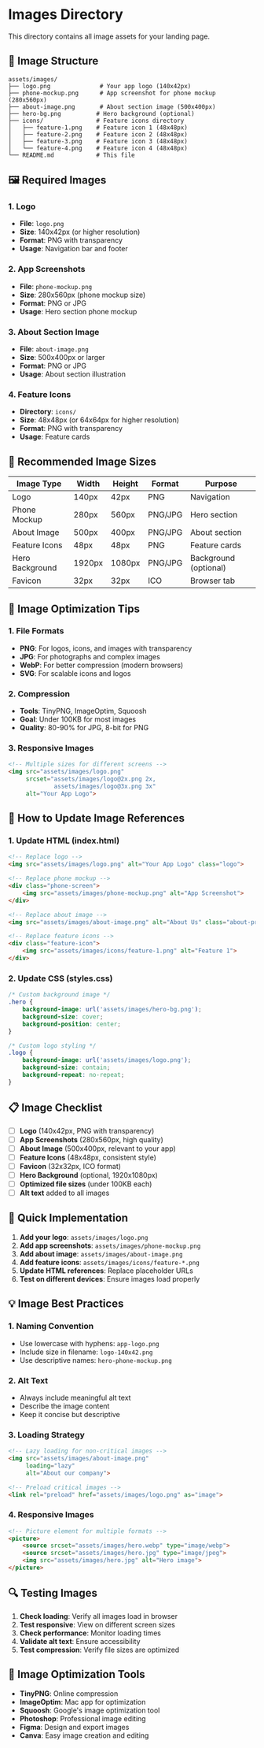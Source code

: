 # Images Directory

This directory contains all image assets for your landing page.

## 📁 Image Structure

```
assets/images/
├── logo.png              # Your app logo (140x42px)
├── phone-mockup.png      # App screenshot for phone mockup (280x560px)
├── about-image.png       # About section image (500x400px)
├── hero-bg.png          # Hero background (optional)
├── icons/               # Feature icons directory
│   ├── feature-1.png    # Feature icon 1 (48x48px)
│   ├── feature-2.png    # Feature icon 2 (48x48px)
│   ├── feature-3.png    # Feature icon 3 (48x48px)
│   └── feature-4.png    # Feature icon 4 (48x48px)
└── README.md            # This file
```

## 🖼️ Required Images

### 1. Logo
- **File**: `logo.png`
- **Size**: 140x42px (or higher resolution)
- **Format**: PNG with transparency
- **Usage**: Navigation bar and footer

### 2. App Screenshots
- **File**: `phone-mockup.png`
- **Size**: 280x560px (phone mockup size)
- **Format**: PNG or JPG
- **Usage**: Hero section phone mockup

### 3. About Section Image
- **File**: `about-image.png`
- **Size**: 500x400px or larger
- **Format**: PNG or JPG
- **Usage**: About section illustration

### 4. Feature Icons
- **Directory**: `icons/`
- **Size**: 48x48px (or 64x64px for higher resolution)
- **Format**: PNG with transparency
- **Usage**: Feature cards

## 📐 Recommended Image Sizes

| Image Type | Width | Height | Format | Purpose |
|------------|-------|--------|--------|---------|
| Logo | 140px | 42px | PNG | Navigation |
| Phone Mockup | 280px | 560px | PNG/JPG | Hero section |
| About Image | 500px | 400px | PNG/JPG | About section |
| Feature Icons | 48px | 48px | PNG | Feature cards |
| Hero Background | 1920px | 1080px | PNG/JPG | Background (optional) |
| Favicon | 32px | 32px | ICO | Browser tab |

## 🎨 Image Optimization Tips

### 1. File Formats
- **PNG**: For logos, icons, and images with transparency
- **JPG**: For photographs and complex images
- **WebP**: For better compression (modern browsers)
- **SVG**: For scalable icons and logos

### 2. Compression
- **Tools**: TinyPNG, ImageOptim, Squoosh
- **Goal**: Under 100KB for most images
- **Quality**: 80-90% for JPG, 8-bit for PNG

### 3. Responsive Images
```html
<!-- Multiple sizes for different screens -->
<img src="assets/images/logo.png" 
     srcset="assets/images/logo@2x.png 2x, 
             assets/images/logo@3x.png 3x"
     alt="Your App Logo">
```

## 🔧 How to Update Image References

### 1. Update HTML (index.html)

```html
<!-- Replace logo -->
<img src="assets/images/logo.png" alt="Your App Logo" class="logo">

<!-- Replace phone mockup -->
<div class="phone-screen">
    <img src="assets/images/phone-mockup.png" alt="App Screenshot">
</div>

<!-- Replace about image -->
<img src="assets/images/about-image.png" alt="About Us" class="about-preview">

<!-- Replace feature icons -->
<div class="feature-icon">
    <img src="assets/images/icons/feature-1.png" alt="Feature 1">
</div>
```

### 2. Update CSS (styles.css)

```css
/* Custom background image */
.hero {
    background-image: url('assets/images/hero-bg.png');
    background-size: cover;
    background-position: center;
}

/* Custom logo styling */
.logo {
    background-image: url('assets/images/logo.png');
    background-size: contain;
    background-repeat: no-repeat;
}
```

## 📋 Image Checklist

- [ ] **Logo** (140x42px, PNG with transparency)
- [ ] **App Screenshots** (280x560px, high quality)
- [ ] **About Image** (500x400px, relevant to your app)
- [ ] **Feature Icons** (48x48px, consistent style)
- [ ] **Favicon** (32x32px, ICO format)
- [ ] **Hero Background** (optional, 1920x1080px)
- [ ] **Optimized file sizes** (under 100KB each)
- [ ] **Alt text** added to all images

## 🚀 Quick Implementation

1. **Add your logo**: `assets/images/logo.png`
2. **Add app screenshots**: `assets/images/phone-mockup.png`
3. **Add about image**: `assets/images/about-image.png`
4. **Add feature icons**: `assets/images/icons/feature-*.png`
5. **Update HTML references**: Replace placeholder URLs
6. **Test on different devices**: Ensure images load properly

## 💡 Image Best Practices

### 1. Naming Convention
- Use lowercase with hyphens: `app-logo.png`
- Include size in filename: `logo-140x42.png`
- Use descriptive names: `hero-phone-mockup.png`

### 2. Alt Text
- Always include meaningful alt text
- Describe the image content
- Keep it concise but descriptive

### 3. Loading Strategy
```html
<!-- Lazy loading for non-critical images -->
<img src="assets/images/about-image.png" 
     loading="lazy" 
     alt="About our company">

<!-- Preload critical images -->
<link rel="preload" href="assets/images/logo.png" as="image">
```

### 4. Responsive Images
```html
<!-- Picture element for multiple formats -->
<picture>
    <source srcset="assets/images/hero.webp" type="image/webp">
    <source srcset="assets/images/hero.jpg" type="image/jpeg">
    <img src="assets/images/hero.jpg" alt="Hero image">
</picture>
```

## 🔍 Testing Images

1. **Check loading**: Verify all images load in browser
2. **Test responsive**: View on different screen sizes
3. **Check performance**: Monitor loading times
4. **Validate alt text**: Ensure accessibility
5. **Test compression**: Verify file sizes are optimized

## 🎯 Image Optimization Tools

- **TinyPNG**: Online compression
- **ImageOptim**: Mac app for optimization
- **Squoosh**: Google's image optimization tool
- **Photoshop**: Professional image editing
- **Figma**: Design and export images
- **Canva**: Easy image creation and editing 